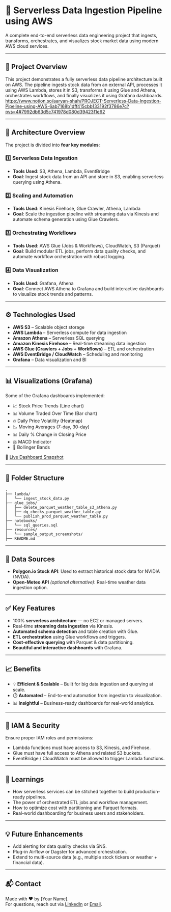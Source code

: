 # 🚀 Serverless Data Ingestion Pipeline using AWS

A complete end-to-end serverless data engineering project that ingests, transforms, orchestrates, and visualizes stock market data using modern AWS cloud services.

---

## 📌 Project Overview

This project demonstrates a fully serverless data pipeline architecture built on AWS. The pipeline ingests stock data from an external API, processes it using AWS Lambda, stores it in S3, transforms it using Glue and Athena, orchestrates workflows, and finally visualizes it using Grafana dashboards.
https://www.notion.so/aaryan-shah/PROJECT-Serverless-Data-Ingestion-Pipeline-using-AWS-6ab7168b1dff415cbb133192f3786e7c?pvs=4#7992db63d5c741978d080d39423f1e62

---

## 🧱 Architecture Overview

The project is divided into **four key modules**:

### 1️⃣ Serverless Data Ingestion
- **Tools Used**: S3, Athena, Lambda, EventBridge
- **Goal**: Ingest stock data from an API and store in S3, enabling serverless querying using Athena.

### 2️⃣ Scaling and Automation
- **Tools Used**: Kinesis Firehose, Glue Crawler, Athena, Lambda
- **Goal**: Scale the ingestion pipeline with streaming data via Kinesis and automate schema generation using Glue Crawlers.

### 3️⃣ Orchestrating Workflows
- **Tools Used**: AWS Glue (Jobs & Workflows), CloudWatch, S3 (Parquet)
- **Goal**: Build modular ETL jobs, perform data quality checks, and automate workflow orchestration with robust logging.

### 4️⃣ Data Visualization
- **Tools Used**: Grafana, Athena
- **Goal**: Connect AWS Athena to Grafana and build interactive dashboards to visualize stock trends and patterns.

---

## ⚙️ Technologies Used

- **AWS S3** – Scalable object storage
- **AWS Lambda** – Serverless compute for data ingestion
- **Amazon Athena** – Serverless SQL querying
- **Amazon Kinesis Firehose** – Real-time streaming data ingestion
- **AWS Glue (Crawlers + Jobs + Workflows)** – ETL and orchestration
- **AWS EventBridge / CloudWatch** – Scheduling and monitoring
- **Grafana** – Data visualization and BI

---

## 📊 Visualizations (Grafana)

Some of the Grafana dashboards implemented:

- 📈 Stock Price Trends (Line chart)
- 📊 Volume Traded Over Time (Bar chart)
- 🔥 Daily Price Volatility (Heatmap)
- 📉 Moving Averages (7-day, 30-day)
- 📊 Daily % Change in Closing Price
- ⚖️ MACD Indicator
- 📎 Bollinger Bands

🔗 [Live Dashboard Snapshot](https://aaryanshah.grafana.net/dashboard/snapshot/88us2MF4cT0v1frgzmGO4O1FY4Lsbz7i)

---

## 📂 Folder Structure

```
.
├── lambda/
│   └── ingest_stock_data.py
├── glue_jobs/
│   ├── delete_parquet_weather_table_s3_athena.py
│   ├── dq_checks_parquet_weather_table.py
│   └── publish_prod_parquet_weather_table.py
├── notebooks/
│   └── sql_queries.sql
├── resources/
│   └── sample_output_screenshots/
├── README.md
```

---

## 🧪 Data Sources

- **Polygon.io Stock API**: Used to extract historical stock data for NVIDIA (NVDA).
- **Open-Meteo API** *(optional alternative)*: Real-time weather data ingestion option.

---

## ✅ Key Features

- 100% **serverless architecture** — no EC2 or managed servers.
- Real-time **streaming data ingestion** via Kinesis.
- **Automated schema detection** and table creation with Glue.
- **ETL orchestration** using Glue workflows and triggers.
- **Cost-effective querying** with Parquet & data partitioning.
- **Beautiful and interactive dashboards** with Grafana.

---

## 📈 Benefits

- 💡 **Efficient & Scalable** – Built for big data ingestion and querying at scale.
- ⏱️ **Automated** – End-to-end automation from ingestion to visualization.
- 📊 **Insightful** – Business-ready dashboards for real-world analytics.

---

## 🔐 IAM & Security

Ensure proper IAM roles and permissions:
- Lambda functions must have access to S3, Kinesis, and Firehose.
- Glue must have full access to Athena and related S3 buckets.
- EventBridge / CloudWatch must be allowed to trigger Lambda functions.

---

## 🧠 Learnings

- How serverless services can be stitched together to build production-ready pipelines.
- The power of orchestrated ETL jobs and workflow management.
- How to optimize cost with partitioning and Parquet formats.
- Real-world dashboarding for business users and stakeholders.

---

## 💡 Future Enhancements

- Add alerting for data quality checks via SNS.
- Plug-in Airflow or Dagster for advanced orchestration.
- Extend to multi-source data (e.g., multiple stock tickers or weather + financial data).

---

## 📬 Contact

Made with ❤️ by [Your Name].  
For questions, reach out via [LinkedIn](#) or [Email](#).
